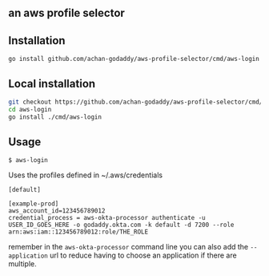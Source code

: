 ## an aws profile selector

## Installation

`go install github.com/achan-godaddy/aws-profile-selector/cmd/aws-login`

## Local installation

```sh
git checkout https://github.com/achan-godaddy/aws-profile-selector/cmd/aws-login
cd aws-login
go install ./cmd/aws-login
```

## Usage

```
$ aws-login
```

Uses the profiles defined in ~/.aws/credentials

```
[default]

[example-prod]
aws_account_id=123456789012
credential_process = aws-okta-processor authenticate -u USER_ID_GOES_HERE -o godaddy.okta.com -k default -d 7200 --role arn:aws:iam::123456789012:role/THE_ROLE
```

remember in the `aws-okta-processor` command line you can also add the `--application` url to reduce having to choose an application if there are multiple.


